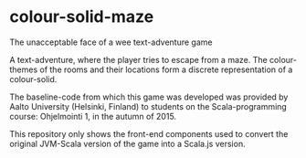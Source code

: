# colour-solid-maze
The unacceptable face of a wee text-adventure game

A text-adventure, where the player tries to escape from a maze. The colour-themes of the rooms and their locations form a discrete representation of a colour-solid.

The baseline-code from which this game was developed was provided by Aalto University (Helsinki, Finland) to students on the Scala-programming course: Ohjelmointi 1, in the autumn of 2015.

This repository only shows the front-end components used to convert the original JVM-Scala version of the game into a Scala.js version.
